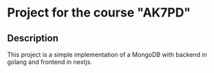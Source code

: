 # Project for the course "AK7PD"

## Description

This project is a simple implementation of a MongoDB with backend in golang and frontend in nextjs.

